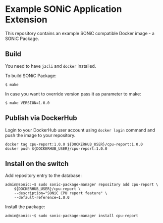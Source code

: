 # Example SONiC Application Extension

This repository contains an example SONiC compatible Docker image - a SONiC Package.

## Build

You need to have ```j2cli``` and ```docker``` installed.

To build SONiC Package:

```
$ make
```

In case you want to override version pass it as parameter to make:

```
$ make VERSION=1.0.0
```

## Publish via DockerHub

Login to your DockerHub user account using ```docker login``` command and push the image to your repository.

```
docker tag cpu-report:1.0.0 ${DOCKERHUB_USER}/cpu-report:1.0.0
docker push ${DOCKERHUB_USER}/cpu-report:1.0.0
```

## Install on the switch

Add repository entry to the database:

```
admin@sonic:~$ sudo sonic-package-manager repository add cpu-report \
    ${DOCKERHUB_USER}/cpu-report \
    --description="SONiC CPU report feature" \
    --default-reference=1.0.0
```

Install the package:

```
admin@sonic:~$ sudo sonic-package-manager install cpu-report
```
